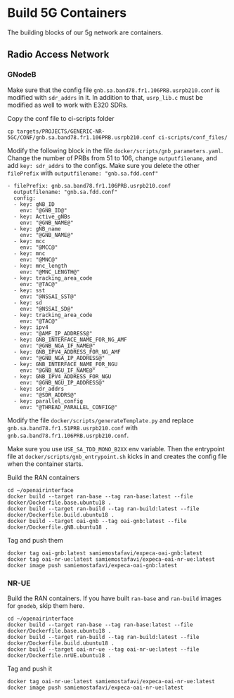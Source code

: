 # Build 5G Containers

The building blocks of our 5g network are containers.


## Radio Access Network

### GNodeB

Make sure that the config file `gnb.sa.band78.fr1.106PRB.usrpb210.conf` is modified with `sdr_addrs` in it. In addition to that, `usrp_lib.c` must be modified as well to work with E320 SDRs.

Copy the conf file to ci-scripts folder
```
cp targets/PROJECTS/GENERIC-NR-5GC/CONF/gnb.sa.band78.fr1.106PRB.usrpb210.conf ci-scripts/conf_files/
```

Modify the following block in the file `docker/scripts/gnb_parameters.yaml`. Change the number of PRBs from 51 to 106, change `outputfilename`, and add `key: sdr_addrs` to the configs. Make sure you delete the other `filePrefix` with `outputfilename: "gnb.sa.fdd.conf"`
	
```
- filePrefix: gnb.sa.band78.fr1.106PRB.usrpb210.conf
  outputfilename: "gnb.sa.fdd.conf"
  config:
  - key: gNB_ID
    env: "@GNB_ID@"
  - key: Active_gNBs
    env: "@GNB_NAME@"
  - key: gNB_name
    env: "@GNB_NAME@"
  - key: mcc
    env: "@MCC@"
  - key: mnc
    env: "@MNC@"
  - key: mnc_length
    env: "@MNC_LENGTH@"
  - key: tracking_area_code
    env: "@TAC@"
  - key: sst
    env: "@NSSAI_SST@"
  - key: sd
    env: "@NSSAI_SD@"
  - key: tracking_area_code
    env: "@TAC@"
  - key: ipv4
    env: "@AMF_IP_ADDRESS@"
  - key: GNB_INTERFACE_NAME_FOR_NG_AMF
    env: "@GNB_NGA_IF_NAME@"
  - key: GNB_IPV4_ADDRESS_FOR_NG_AMF
    env: "@GNB_NGA_IP_ADDRESS@"
  - key: GNB_INTERFACE_NAME_FOR_NGU
    env: "@GNB_NGU_IF_NAME@"
  - key: GNB_IPV4_ADDRESS_FOR_NGU
    env: "@GNB_NGU_IP_ADDRESS@"
  - key: sdr_addrs
    env: "@SDR_ADDRS@"
  - key: parallel_config
    env: "@THREAD_PARALLEL_CONFIG@"
```

Modify the file `docker/scripts/generateTemplate.py` and replace `gnb.sa.band78.fr1.51PRB.usrpb210.conf` with `gnb.sa.band78.fr1.106PRB.usrpb210.conf`.

Make sure you use `USE_SA_TDD_MONO_B2XX` env variable. Then the entrypoint file at `docker/scripts/gnb_entrypoint.sh` kicks in and creates the config file when the container starts. 

Build the RAN containers
```
cd ~/openairinterface
docker build --target ran-base --tag ran-base:latest --file docker/Dockerfile.base.ubuntu18 .
docker build --target ran-build --tag ran-build:latest --file docker/Dockerfile.build.ubuntu18 .
docker build --target oai-gnb --tag oai-gnb:latest --file docker/Dockerfile.gNB.ubuntu18 .
```

Tag and push them
```
docker tag oai-gnb:latest samiemostafavi/expeca-oai-gnb:latest
docker tag oai-nr-ue:latest samiemostafavi/expeca-oai-nr-ue:latest
docker image push samiemostafavi/expeca-oai-gnb:latest
```

### NR-UE

Build the RAN containers. If you have built `ran-base` and `ran-build` images for `gnodeb`, skip them here.
```
cd ~/openairinterface
docker build --target ran-base --tag ran-base:latest --file docker/Dockerfile.base.ubuntu18 .
docker build --target ran-build --tag ran-build:latest --file docker/Dockerfile.build.ubuntu18 .
docker build --target oai-nr-ue --tag oai-nr-ue:latest --file docker/Dockerfile.nrUE.ubuntu18 .
```

Tag and push it
```
docker tag oai-nr-ue:latest samiemostafavi/expeca-oai-nr-ue:latest
docker image push samiemostafavi/expeca-oai-nr-ue:latest
```
